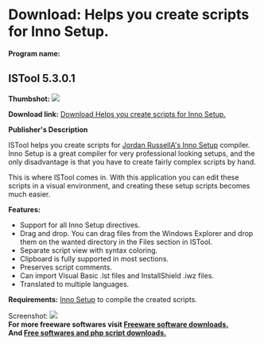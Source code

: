 # Download: Helps you create scripts for Inno Setup.

**Program name:**

## ISTool 5.3.0.1

  
**Thumbshot:** ![](http://www.freewarefiles.com/screenshot/istools5_md.gif)   
  
**Download link:** [Download Helps you create scripts for Inno Setup.](http://freesoftwares.boysofts.com/ISTools_program_41170.html)  
  


**Publisher's Description**  
  


ISTool helps you create scripts for [Jordan RussellA's Inno Setup](http://www.freewarefiles.com/Inno-Setup_program_13511.html) compiler. Inno Setup is a great compiler for very professional looking setups, and the only disadvantage is that you have to create fairly complex scripts by hand. 

This is where ISTool comes in. With this application you can edit these scripts in a visual environment, and creating these setup scripts becomes much easier.

**Features:**

  * Support for all Inno Setup directives. 
  * Drag and drop. You can drag files from the Windows Explorer and drop them on the wanted directory in the Files section in ISTool. 
  * Separate script view with syntax coloring. 
  * Clipboard is fully supported in most sections. 
  * Preserves script comments. 
  * Can import Visual Basic .lst files and InstallShield .iwz files. 
  * Translated to multiple languages. 

**Requirements:** [Inno Setup](http://www.freewarefiles.com/Inno-Setup_program_13511.html) to compile the created scripts. 

  
  
Screenshot: ![](http://www.freewarefiles.com/screenshot/istools5.gif)   
**For more freeware softwares visit [Freeware software downloads.](http://freesoftwares.boysofts.com/)**   
**And [Free softwares and php script downloads.](http://www.boysofts.com/)**
